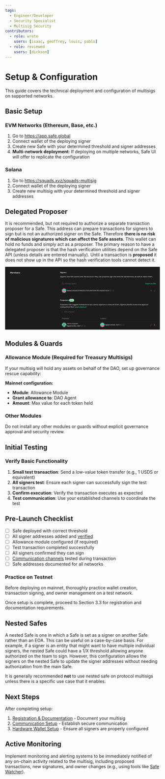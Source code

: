 ```yaml
---
tags:
  - Engineer/Developer
  - Security Specialist
  - Multisig Security
contributors:
  - role: wrote
    users: [isaac, geoffrey, louis, pablo]
  - role: reviewed
    users: [dickson]
---
```


# Setup & Configuration

This guide covers the technical deployment and configuration of multisigs on supported networks.

## Basic Setup

### EVM Networks (Ethereum, Base, etc.)

1. Go to https://app.safe.global
2. Connect wallet of the deploying signer
3. Create new Safe with your determined threshold and signer addresses
4. **Multi-network deployment**: If deploying on multiple networks, Safe UI will offer to replicate the configuration

### Solana

1. Go to https://squads.xyz/squads-multisig
2. Connect wallet of the deploying signer
3. Create new multisig with your determined threshold and signer addresses

## Delegated Proposer

It is recommended, but not required to authorize a separate transaction proposer for a Safe. This address can prepare transactions for signers to sign but is not an authorized signer on the Safe. Therefore **there is no risk of malicious signatures which can affect the Safe assets**. This wallet can hold no funds and simply act as a proposer. The primary reason to have a delegated proposer is that the hash verification utilities depend on the Safe API (unless details are entered manually). Until a transaction is **proposed** it does not show up in the API so the hash verification tools cannot detect it.

![Delegated proposer configuration interface](./assets/delegated-proposer-configuration-interface.png)

## Modules & Guards

### Allowance Module (Required for Treasury Multisigs)

If your multisig will hold any assets on behalf of the DAO, set up governance rescue capability:

**Mainnet configuration:**
- **Module**: Allowance Module
- **Grant allowance to**: DAO Agent 
- **Amount**: Max value for each token held

### Other Modules

Do not install any other modules or guards without explicit governance approval and security review.

## Initial Testing

### Verify Basic Functionality

1. **Small test transaction**: Send a low-value token transfer (e.g., 1 USDS or equivalent)
2. **All signers test**: Ensure each signer can successfully sign the test transaction
3. **Confirm execution**: Verify the transaction executes as expected
4. **Test communication**: Use your established channels to coordinate the test

## Pre-Launch Checklist

- [ ] Safe deployed with correct threshold
- [ ] All signer addresses added and [verified](./registration-and-documentation.md#signer-verification-process)
- [ ] Allowance module configured (if required)
- [ ] Test transaction completed successfully
- [ ] All signers confirmed they can sign
- [ ] [Communication channels](./communication-setup.md) tested during transaction
- [ ] Safe addresses documented for all networks

### Practice on Testnet

Before deploying on mainnet, thoroughly practice wallet creation, transaction signing, and owner management on a test network.

Once setup is complete, proceed to Section 3.3 for registration and documentation requirements.

## Nested Safes

A nested Safe is one in which a Safe is set as a signer on another Safe rather than an EOA. This can be useful on a case-by-case basis. For example, if a signer is an entity that might want to have multiple individual signers, the nested Safe could have a 1/X threshold allowing anyone authorized on the team to sign. However, this configuration allows the signers on the nested Safe to update the signer addresses without needing authorization from the main Safe.

It is generally recommended **not** to use nested safe on protocol multisigs unless there is a specific use case that it enables.

## Next Steps

After completing setup:
1. [Registration & Documentation](./registration-and-documentation.md) - Document your multisig
2. [Communication Setup](./communication-setup.md) - Establish secure communication
3. [Hardware Wallet Setup](./hardware-wallet-setup.md) - Ensure all signers are properly configured

## Active Monitoring

Implement monitoring and alerting systems to be immediately notified of any on-chain activity related to the multisig, including proposed transactions, new signatures, and owner changes (e.g., using tools like [Safe Watcher](https://github.com/Gearbox-protocol/safe-watcher)).